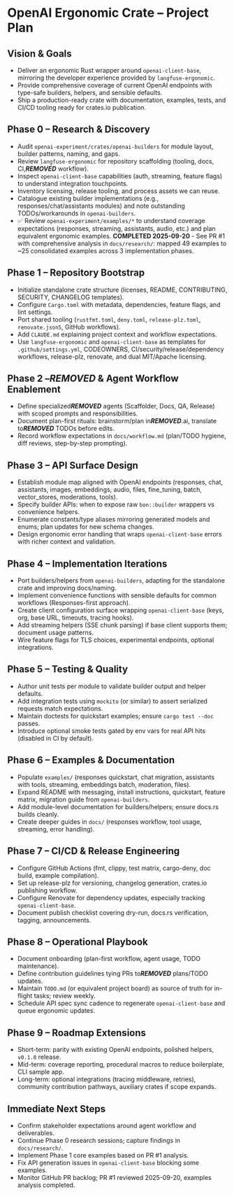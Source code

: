 # OpenAI Ergonomic Crate – Project Plan

## Vision & Goals
- Deliver an ergonomic Rust wrapper around `openai-client-base`, mirroring the developer experience provided by `langfuse-ergonomic`.
- Provide comprehensive coverage of current OpenAI endpoints with type-safe builders, helpers, and sensible defaults.
- Ship a production-ready crate with documentation, examples, tests, and CI/CD tooling ready for crates.io publication.

## Phase 0 – Research & Discovery
- Audit `openai-experiment/crates/openai-builders` for module layout, builder patterns, naming, and gaps.
- Review `langfuse-ergonomic` for repository scaffolding (tooling, docs, CI,***REMOVED*** workflow).
- Inspect `openai-client-base` capabilities (auth, streaming, feature flags) to understand integration touchpoints.
- Inventory licensing, release tooling, and process assets we can reuse.
- Catalogue existing builder implementations (e.g., responses/chat/assistants modules) and note outstanding TODOs/workarounds in `openai-builders`.
- ✅ Review `openai-experiment/examples/*` to understand coverage expectations (responses, streaming, assistants, audio, etc.) and plan equivalent ergonomic examples. **COMPLETED 2025-09-20** - See PR #1 with comprehensive analysis in `docs/research/`: mapped 49 examples to ~25 consolidated examples across 3 implementation phases.

## Phase 1 – Repository Bootstrap
- Initialize standalone crate structure (licenses, README, CONTRIBUTING, SECURITY, CHANGELOG templates).
- Configure `Cargo.toml` with metadata, dependencies, feature flags, and lint settings.
- Port shared tooling (`rustfmt.toml`, `deny.toml`, `release-plz.toml`, `renovate.json5`, GitHub workflows).
- Add `CLAUDE.md` explaining project context and workflow expectations.
- Use `langfuse-ergonomic` and `openai-client-base` as templates for `.github/settings.yml`, CODEOWNERS, CI/security/release/dependency workflows, release-plz, renovate, and dual MIT/Apache licensing.

## Phase 2 –***REMOVED*** & Agent Workflow Enablement
- Define specialized***REMOVED*** agents (Scaffolder, Docs, QA, Release) with scoped prompts and responsibilities.
- Document plan-first rituals: brainstorm/plan in***REMOVED***.ai, translate to***REMOVED*** TODOs before edits.
- Record workflow expectations in `docs/workflow.md` (plan/TODO hygiene, diff reviews, step-by-step prompting).

## Phase 3 – API Surface Design
- Establish module map aligned with OpenAI endpoints (responses, chat, assistants, images, embeddings, audio, files, fine_tuning, batch, vector_stores, moderations, tools).
- Specify builder APIs: when to expose raw `bon::builder` wrappers vs convenience helpers.
- Enumerate constants/type aliases mirroring generated models and enums; plan updates for new schema changes.
- Design ergonomic error handling that wraps `openai-client-base` errors with richer context and validation.

## Phase 4 – Implementation Iterations
- Port builders/helpers from `openai-builders`, adapting for the standalone crate and improving docs/naming.
- Implement convenience functions with sensible defaults for common workflows (Responses-first approach).
- Create client configuration surface wrapping `openai-client-base` (keys, org, base URL, timeouts, tracing hooks).
- Add streaming helpers (SSE chunk parsing) if base client supports them; document usage patterns.
- Wire feature flags for TLS choices, experimental endpoints, optional integrations.

## Phase 5 – Testing & Quality
- Author unit tests per module to validate builder output and helper defaults.
- Add integration tests using `mockito` (or similar) to assert serialized requests match expectations.
- Maintain doctests for quickstart examples; ensure `cargo test --doc` passes.
- Introduce optional smoke tests gated by env vars for real API hits (disabled in CI by default).

## Phase 6 – Examples & Documentation
- Populate `examples/` (responses quickstart, chat migration, assistants with tools, streaming, embeddings batch, moderation, files).
- Expand README with messaging, install instructions, quickstart, feature matrix, migration guide from `openai-builders`.
- Add module-level documentation for builders/helpers; ensure docs.rs builds cleanly.
- Create deeper guides in `docs/` (responses workflow, tool usage, streaming, error handling).

## Phase 7 – CI/CD & Release Engineering
- Configure GitHub Actions (fmt, clippy, test matrix, cargo-deny, doc build, example compilation).
- Set up release-plz for versioning, changelog generation, crates.io publishing workflow.
- Configure Renovate for dependency updates, especially tracking `openai-client-base`.
- Document publish checklist covering dry-run, docs.rs verification, tagging, announcements.

## Phase 8 – Operational Playbook
- Document onboarding (plan-first workflow, agent usage, TODO maintenance).
- Define contribution guidelines tying PRs to***REMOVED*** plans/TODO updates.
- Maintain `TODO.md` (or equivalent project board) as source of truth for in-flight tasks; review weekly.
- Schedule API spec sync cadence to regenerate `openai-client-base` and queue ergonomic updates.

## Phase 9 – Roadmap Extensions
- Short-term: parity with existing OpenAI endpoints, polished helpers, `v0.1.0` release.
- Mid-term: coverage reporting, procedural macros to reduce boilerplate, CLI sample app.
- Long-term: optional integrations (tracing middleware, retries), community contribution pathways, auxiliary crates if scope expands.

## Immediate Next Steps
- Confirm stakeholder expectations around agent workflow and deliverables.
- Continue Phase 0 research sessions; capture findings in `docs/research/`.
- Implement Phase 1 core examples based on PR #1 analysis.
- Fix API generation issues in `openai-client-base` blocking some examples.
- Monitor GitHub PR backlog; PR #1 reviewed 2025-09-20, examples analysis completed.
